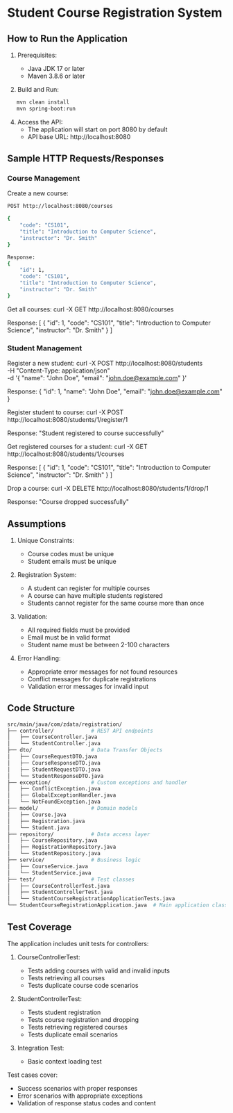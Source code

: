 # Student Course Registration System

## How to Run the Application

1. Prerequisites:
   - Java JDK 17 or later
   - Maven 3.8.6 or later

2. Build and Run:
```bash
   mvn clean install
   mvn spring-boot:run
```

4. Access the API:
   - The application will start on port 8080 by default
   - API base URL: http://localhost:8080

## Sample HTTP Requests/Responses

### Course Management

Create a new course:
```bash
POST http://localhost:8080/courses
```
```bash
{
    "code": "CS101",
    "title": "Introduction to Computer Science",
    "instructor": "Dr. Smith"
}
```
```bash
Response:
{
    "id": 1,
    "code": "CS101",
    "title": "Introduction to Computer Science",
    "instructor": "Dr. Smith"
}
```

Get all courses:
curl -X GET http://localhost:8080/courses

Response:
[
    {
        "id": 1,
        "code": "CS101",
        "title": "Introduction to Computer Science",
        "instructor": "Dr. Smith"
    }
]

### Student Management

Register a new student:
curl -X POST http://localhost:8080/students \
-H "Content-Type: application/json" \
-d '{
    "name": "John Doe",
    "email": "john.doe@example.com"
}'

Response:
{
    "id": 1,
    "name": "John Doe",
    "email": "john.doe@example.com"
}

Register student to course:
curl -X POST http://localhost:8080/students/1/register/1

Response:
"Student registered to course successfully"

Get registered courses for a student:
curl -X GET http://localhost:8080/students/1/courses

Response:
[
    {
        "id": 1,
        "code": "CS101",
        "title": "Introduction to Computer Science",
        "instructor": "Dr. Smith"
    }
]

Drop a course:
curl -X DELETE http://localhost:8080/students/1/drop/1

Response:
"Course dropped successfully"

## Assumptions

1. Unique Constraints:
   - Course codes must be unique
   - Student emails must be unique

2. Registration System:
   - A student can register for multiple courses
   - A course can have multiple students registered
   - Students cannot register for the same course more than once

3. Validation:
   - All required fields must be provided
   - Email must be in valid format
   - Student name must be between 2-100 characters

4. Error Handling:
   - Appropriate error messages for not found resources
   - Conflict messages for duplicate registrations
   - Validation error messages for invalid input

## Code Structure
    
```bash
src/main/java/com/zdata/registration/
├── controller/            # REST API endpoints
│   ├── CourseController.java
│   └── StudentController.java
├── dto/                   # Data Transfer Objects
│   ├── CourseRequestDTO.java
│   ├── CourseResponseDTO.java
│   ├── StudentRequestDTO.java
│   └── StudentResponseDTO.java
├── exception/             # Custom exceptions and handler
│   ├── ConflictException.java
│   ├── GlobalExceptionHandler.java
│   └── NotFoundException.java
├── model/                 # Domain models
│   ├── Course.java
│   ├── Registration.java
│   └── Student.java
├── repository/            # Data access layer
│   ├── CourseRepository.java
│   ├── RegistrationRepository.java
│   └── StudentRepository.java
├── service/               # Business logic
│   ├── CourseService.java
│   └── StudentService.java
├── test/                  # Test classes
│   ├── CourseControllerTest.java
│   ├── StudentControllerTest.java
│   └── StudentCourseRegistrationApplicationTests.java
└── StudentCourseRegistrationApplication.java  # Main application class
```
    

## Test Coverage

The application includes unit tests for controllers:

1. CourseControllerTest:
   - Tests adding courses with valid and invalid inputs
   - Tests retrieving all courses
   - Tests duplicate course code scenarios

2. StudentControllerTest:
   - Tests student registration
   - Tests course registration and dropping
   - Tests retrieving registered courses
   - Tests duplicate email scenarios

3. Integration Test:
   - Basic context loading test

Test cases cover:
- Success scenarios with proper responses
- Error scenarios with appropriate exceptions
- Validation of response status codes and content
